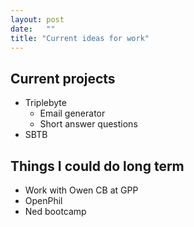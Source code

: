 ```yaml
---
layout: post
date:   ""
title: "Current ideas for work"
---
```



## Current projects

- Triplebyte
  - Email generator
  - Short answer questions
- SBTB

## Things I could do long term

- Work with Owen CB at GPP
- OpenPhil
- Ned bootcamp
